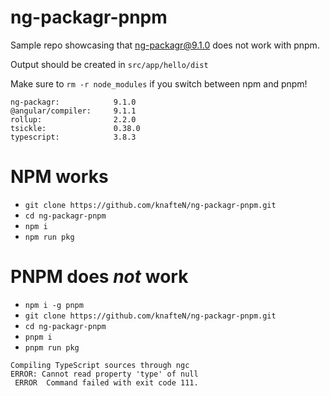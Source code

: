 # ng-packagr-pnpm

Sample repo showcasing that ng-packagr@9.1.0 does not work with pnpm.

Output should be created in `src/app/hello/dist`

Make sure to `rm -r node_modules` if you switch between npm and pnpm!

```
ng-packagr:            9.1.0
@angular/compiler:     9.1.1
rollup:                2.2.0
tsickle:               0.38.0
typescript:            3.8.3
```

# NPM works

- `git clone https://github.com/knafteN/ng-packagr-pnpm.git`
- `cd ng-packagr-pnpm`
- `npm i`
- `npm run pkg`

# PNPM does _not_ work

- `npm i -g pnpm`
- `git clone https://github.com/knafteN/ng-packagr-pnpm.git`
- `cd ng-packagr-pnpm`
- `pnpm i`
- `pnpm run pkg`

```
Compiling TypeScript sources through ngc
ERROR: Cannot read property 'type' of null
 ERROR  Command failed with exit code 111.
```
